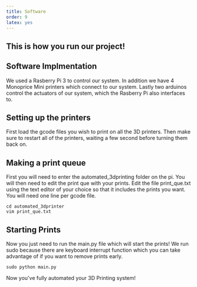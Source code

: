 ```yaml
---
title: Software
order: 9
latex: yes
---
```


## This is how you run our project!
## Software Implmentation

We used a Rasberry Pi 3 to control our system.
In addition we have 4 Monoprice Mini printers which connect to our system.
Lastly two arduinos control the actuators of our system, which the Rasberry Pi also interfaces to.

## Setting up the printers
First load the gcode files you wish to print on all the 3D printers.
Then make sure to restart all of the printers, waiting a few second before turning them back on.

## Making a print queue
First you will need to enter the automated_3dprinting folder on the pi. You will then need to edit the print que with your prints. Edit the file print_que.txt using the text editor of your choice so that it includes the prints you want. You will need one line per gcode file.
```shell
cd automated_3dprinter
vim print_que.txt
```

## Starting Prints
Now you just need to run the main.py file which will start the prints!
We run sudo because there are keyboard interrupt function which you can take advantage of if you want to remove prints early.
```shell
sudo python main.py
```
Now you've fully automated your 3D Printing system!
